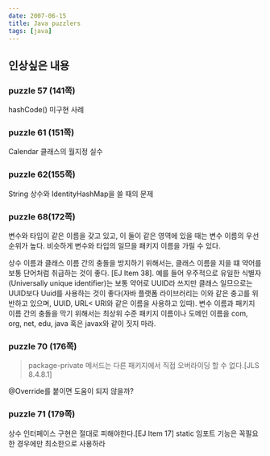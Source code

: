 ```yaml
---
date: 2007-06-15
title: Java puzzlers
tags: [java]
---
```


## 인상싶은 내용
### puzzle 57 (141쪽)
hashCode() 미구현 사례

### puzzle 61 (151쪽)
Calendar 클래스의 월지정 실수

### puzzle 62(155쪽)
String 상수와 IdentityHashMap을 쓸 때의 문제

### puzzle 68(172쪽)
변수와 타입이 같은 이름을 갖고 있고, 이 둘이 같은 영역에 있을 때는 변수 이름의 우선 순위가 높다. 비슷하게 변수와 타입의 일므을 패키지 이름을 가릴 수 있다.

상수 이름과 클래스  이름 간의 충돌을 방지하기 위해서는, 클래스 이름을 지을 떄 약어를 보통 단어처럼 취급하는 것이 좋다. [EJ Item 38]. 예를 들어 우주적으로 유일한 식별자(Universally unique identifier)는 보통 약어로 UUID라 쓰지만 클래스 일므으로는 UUID보다 Uuid를 사용하는 것이 좋다(자바 플랫폼 라이브러리는 이와 같은 충고를 위반하고 있으며, UUID, URL< URI와 같은 이름을 사용하고 있따). 변수 이름과 패키지 이름 간의 충돌을 막기 위해서는 최상위 수준 패키지 이름이나 도메인 이름을 com, org, net, edu, java 혹은 javax와 같이 짓지 마라.

### puzzle 70 (176쪽)
> package-private 메서드는 다른 패키지에서 직접 오버라이딩 할 수 없다.[JLS 8.4.8.1]

@Override를 붙이면 도움이 되지 않을까?

### puzzle 71 (179쪽)
상수 인터페이스 구현은 절대로 피해야한다.[EJ Item 17]
static 임포트 기능은 꼭필요한 경우에만 최소한으로 사용하라



